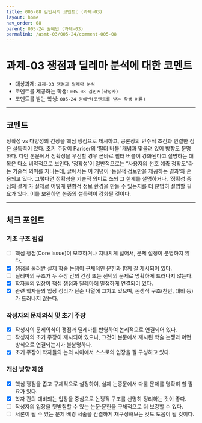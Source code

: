 ```yaml
---
title: 005-08 김민서의 코멘트c (과제-03) 
layout: home
nav_order: 08
parent: 005-24 권예빈 (과제-03)
permalink: /asmt-03/005-24/comment-005-08
---
```


# 과제-03 쟁점과 딜레마 분석에 대한 코멘트

- 대상과제: `과제-03 쟁점과 딜레마 분석`
- 코멘트를 제공하는 학생: `005-08 김민서(작성자)` 
- 코멘트를 받는 학생: `005-24 권예빈(코멘트를 받는 학생 이름)` 

---

## 코멘트

정확성 vs 다양성의 긴장을 핵심 쟁점으로 제시하고, 공론장의 민주적 조건과 연결한 점은 설득력이 있다. 초기 주장이 Pariser의 ‘필터 버블’ 개념과 맞물려 있어 방향도 분명하다. 다만 본문에서 정확성을 우선할 경우 곧바로 필터 버블이 강화된다고 설명하는 대목은 다소 비약적으로 보인다. ‘정확성’이 일반적으로는 “사용자의 선호 예측 정확도”라는 기술적 의미를 지니는데, 글에서는 이 개념이 ‘동질적 정보만을 제공하는 결과’와 혼용되고 있다. 그렇다면 정확성을 기술적 의미로 쓰되 그 한계를 설명하거나, ‘정확성 중심의 설계’가 실제로 어떻게 편향적 정보 환경을 만들 수 있는지를 더 분명히 설명할 필요가 있다. 이를 보완하면 논증의 설득력이 강화될 것이다.

---

## 체크 포인트

### **기초 구조 점검**
- [ ] 핵심 쟁점(Core Issue)이 모호하거나 지나치게 넓어서, 문제 설정이 분명하지 않다.
- [x] 쟁점을 둘러싼 실제 학술 논쟁이 구체적인 문헌과 함께 잘 제시되어 있다.
- [ ] 딜레마의 구조가 두 주장 간의 긴장 또는 선택의 문제로 명확하게 드러나지 않는다.
- [x] 학자들의 입장이 핵심 쟁점과 딜레마에 밀접하게 연결되어 있다.
- [x] 관련 학자들의 입장 정리가 단순 나열에 그치고 있으며, 논쟁적 구조(찬반, 대비 등)가 드러나지 않는다.

### **작성자의 문제의식 및 초기 주장**
- [x] 작성자의 문제의식이 쟁점과 딜레마를 반영하여 논리적으로 연결되어 있다.
- [ ] 작성자의 초기 주장이 제시되어 있으나, 그것이 본문에서 제시된 학술 논쟁과 어떤 방식으로 연결되는지가 불분명하다.
- [x] 초기 주장이 학자들의 논의 사이에서 스스로의 입장을 잘 구성하고 있다.

### **개선 방향 제안**
- [x] 핵심 쟁점을 좁고 구체적으로 설정하여, 실제 논증문에서 다룰 문제를 명확히 할 필요가 있다.
- [x] 학자 간의 대비되는 입장을 중심으로 논쟁적 구조를 선명히 정리하는 것이 좋다.
- [ ] 작성자의 입장을 뒷받침할 수 있는 논문·문헌을 구체적으로 더 보강할 수 있다.
- [ ] 서론이 될 수 있는 문제 배경 서술을 간결하게 재구성해보는 것도 도움이 될 것이다.

